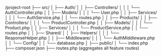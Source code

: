 /project-root
├── src/
│   ├── Auth/
│   │   ├── Controllers/
│   │   │   └── AuthController.php
│   │   ├── Models/
│   │   │   └── User.php
│   │   ├── Services/
│   │   │   └── AuthService.php
│   │   └── routes.php
│
│   ├── Products/
│   │   ├── Controllers/
│   │   │   └── ProductController.php
│   │   ├── Models/
│   │   │   └── Product.php
│   │   ├── Services/
│   │   │   └── ProductService.php
│   │   └── routes.php
│
│   ├── Shared/
│   │   ├── Helpers/
│   │   │   └── ResponseHelper.php
│   │   ├── Middleware/
│   │   │   └── AuthMiddleware.php
│   │   └── Config/
│   │       └── database.php
│
├── public/
│   └── index.php
├── composer.json
├── routes.php (aggregates all feature routes)
